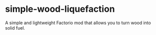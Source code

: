 # simple-wood-liquefaction
A simple and lightweight Factorio mod that allows you to turn wood into solid fuel.
